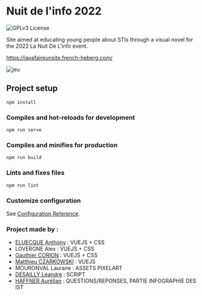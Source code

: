 # Nuit de l'info 2022
![GPLv3 License](https://img.shields.io/github/license/MisterGranti67/javafaireunsite)

Site aimed at educating young people about STIs through a visual novel for the 2022 La Nuit De L'info event.

https://javafaireunsite.french-heberg.com/

![jeu](https://github.com/MisterGranti67/javafaireunsite/blob/main/jeu.png)

## Project setup
```
npm install
```

### Compiles and hot-reloads for development
```
npm run serve
```

### Compiles and minifies for production
```
npm run build
```

### Lints and fixes files
```
npm run lint
```

### Customize configuration
See [Configuration Reference](https://cli.vuejs.org/config/).


### Project made by :
- [ELUECQUE Anthony](https://github.com/Antorakk) : VUEJS + CSS 
- LOVERGNE Alex : VUEJS + CSS
- [Gauthier CORION](https://github.com/MisterGranti67) : VUEJS + CSS
- [Matthieu CZARKOWSKI](https://github.com/la-ref) : VUEJS
- MOURONVAL Laurane : ASSETS PIXELART
- [DESAILLY Léandre](https://github.com/leandredess) : SCRIPT
- [HAFFNER Aurélian](https://github.com/Jin1411) : QUESTIONS/REPONSES, PARTIE INFOGRAPHIE DES IST
